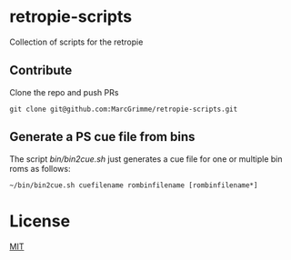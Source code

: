 # retropie-scripts

Collection of scripts for the retropie

## Contribute

Clone the repo and push PRs

```
git clone git@github.com:MarcGrimme/retropie-scripts.git
```

## Generate a PS cue file from bins

The script *bin/bin2cue.sh* just generates a cue file for one or multiple bin roms as follows:

```
~/bin/bin2cue.sh cuefilename rombinfilename [rombinfilename*]
```

# License

[MIT](LICENSE)
